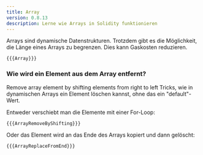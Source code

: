 ```yaml
---
title: Array
version: 0.8.13
description: Lerne wie Arrays in Solidity funktionieren
---
```


Arrays sind dynamische Datenstrukturen. Trotzdem gibt es die Möglichkeit, die Länge eines Arrays zu begrenzen. Dies kann Gaskosten reduzieren.

```solidity
{{{Array}}}
```

### Wie wird ein Element aus dem Array entfernt?

Remove array element by shifting elements from right to left
Tricks, wie in dynamischen Arrays ein Element löschen kannst, ohne das ein "default"-Wert.

Entweder verschiebt man die Elemente mit einer For-Loop:

```solidity
{{{ArrayRemoveByShifting}}}
```

Oder das Element wird an das Ende des Arrays kopiert und dann gelöscht:

```solidity
{{{ArrayReplaceFromEnd}}}
```
